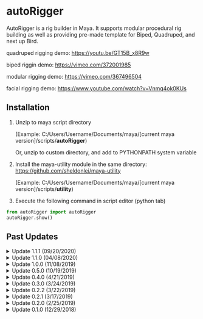 # autoRigger
AutoRigger is a rig builder in Maya. It supports modular procedural rig building as well as providing pre-made template for Biped, Quadruped, and next up Bird.

quadruped rigging demo: https://youtu.be/GT15B_x8R9w

biped riggin demo: https://vimeo.com/372001985

modular rigging demo: https://vimeo.com/367496504

facial rigging demo: https://www.youtube.com/watch?v=Vnmq4ok0KUs

## Installation

1. Unzip to maya script directory

    (Example: C:/Users/Username/Documents/maya/[current maya version]/scripts/**autoRigger**)

    Or, unzip to custom directory, and add to PYTHONPATH system variable 
    
2. Install the maya-utility module in the same directory: https://github.com/sheldonlei/maya-utility

    (Example: C:/Users/Username/Documents/maya/[current maya version]/scripts/**utility**)

3. Execute the following command in script editor (python tab)
```python
from autoRigger import autoRigger
autoRigger.show()
```

## Past Updates

<details>
  <summary>Update 1.1.1 (09/20/2020)</summary>
  <p>*improved naming convention</p>
</details>

<details>
  <summary>Update 1.1.0 (04/08/2020)</summary>
  <p>*added quadruped template</p>
</details>

<details>
  <summary>Update 1.0.0 (11/08/2019)</summary>
  <p>*added biped template</p>
</details>

<details>
  <summary>Update 0.5.0 (10/19/2019)</summary>
  <p>*Modular system online</p>
  <p>*New interface and functions</p>
</details>

<details>
  <summary>Update 0.4.0 (4/21/2019)</summary>
  <p>*Integrated Body and Facial Rigging System</p>
  <p>*Added Face Picker</p>
</details>

<details>
  <summary>Update 0.3.0 (3/24/2019)</summary>
  <p>*Included Beta Facial Rigging System</p>
</details>

<details>
  <summary>Update 0.2.2 (3/22/2019)</summary>
  <p>*Fixed IK/FK Arm bugs</p>
  <p>*Updated Foot Roll and Foot Bank</p>
  <p>*Included Flexible Spine Control</p>
</details>

<details>
  <summary>Update 0.2.1 (3/17/2019)</summary>
  <p>*Fixed Bugs on Arm Result Joint</p>
</details>

<details>
  <summary>Update 0.2.0 (2/25/2019)</summary>
  <p>*Now support Non-Tpose/Tpose Character Model</p>
  <p>*Included IK/FK switch for Character arm</p>
  <p>*Included Foot Bank attribute</p>
</details>

<details>
  <summary>Update 0.1.0 (12/29/2018)</summary>
  <p>*Included adjustable spine and finger number</p>
  <p>*Included one-click controller + constraint + default weightpaint</p>
  <p>*Included Fore-arm twist and Foot roll</p>
</details>

